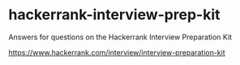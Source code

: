 # hackerrank-interview-prep-kit
Answers for questions on the Hackerrank Interview Preparation Kit

https://www.hackerrank.com/interview/interview-preparation-kit
